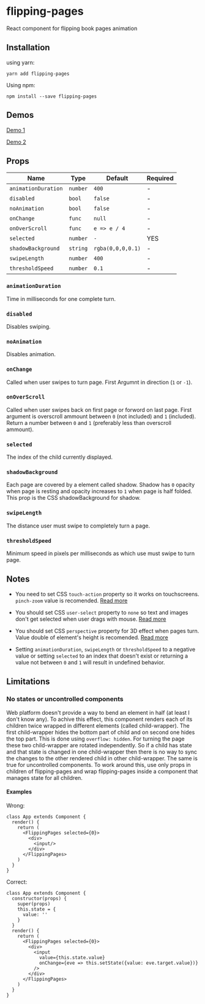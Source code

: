 # flipping-pages
React component for flipping book pages animation

## Installation

using yarn:
```
yarn add flipping-pages
```

Using npm:
```
npm install --save flipping-pages
```

## Demos

[Demo 1](https://namannehra.github.io/flipping-pages/demo1.html)

[Demo 2](https://namannehra.github.io/flipping-pages/demo2.html)

## Props

| Name                | Type     | Default           | Required |
|---------------------|----------|-------------------|----------|
| `animationDuration` | `number` | `400`             | -        |
| `disabled`          | `bool`   | `false`           | -        |
| `noAnimation`       | `bool`   | `false`           | -        |
| `onChange`          | `func`   | `null`            | -        |
| `onOverScroll`      | `func`   | `e => e / 4`      | -        |
| `selected`          | `number` | `-`               | YES      |
| `shadowBackground`  | `string` | `rgba(0,0,0,0.1)` | -        |
| `swipeLength`       | `number` | `400`             | -        |
| `thresholdSpeed`    | `number` | `0.1`             | -        |

### `animationDuration`
Time in milliseconds for one complete turn.

### `disabled`
Disables swiping.

### `noAnimation`
Disables animation.

### `onChange`
Called when user swipes to turn page. First Argumnt in direction (`1` or `-1`).

### `onOverScroll`
Called when user swipes back on first page or forword on last page. First
argument is overscroll ammount between `0` (not included) and `1` (included).
Return a number between `0` and `1` (preferably less than overscroll ammount).

### `selected`
The index of the child currently displayed.

### `shadowBackground`
Each page are covered by a element called shadow. Shadow has `0` opacity when
page is resting and opacity increases to `1` when page is half folded. This prop
is the CSS shadowBackground for shadow.

### `swipeLength`
The distance user must swipe to completely turn a page.

### `thresholdSpeed`
Minimum speed in pixels per milliseconds as which use must swipe to turn page.

## Notes

* You need to set CSS `touch-action` property so it works on touchscreens.
  `pinch-zoom` value is recomended.
  [Read more](https://developer.mozilla.org/en-US/docs/Web/CSS/touch-action)

* You should set CSS `user-select` property to `none` so text and images don't
  get selected when user drags with mouse.
  [Read more](https://developer.mozilla.org/en-US/docs/Web/CSS/user-select)

* You should set CSS `perspective` property for 3D effect when pages turn. Value
  double of element's height is recomended.
  [Read more](https://developer.mozilla.org/en-US/docs/Web/CSS/perspective)

* Setting `animationDuration`, `swipeLength` or `thresholdSpeed` to a negative
  value or setting `selected` to an index that doesn't exist or returning a
  value not between `0` and `1` will result in undefined behavior.

## Limitations

### No states or uncontrolled components
Web platform doesn't provide a way to bend an element in half (at least I don't
know any). To achive this effect, this component renders each of its children
twice wrapped in different elements (called child-wrapper). The first
child-wrapper hides the bottom part of child and on second one hides the top
part. This is done using `overflow: hidden`. For turning the page these two
child-wrapper are rotated independently. So if a child has state and that state
is changed in one child-wrapper then there is no way to sync the changes to the
other rendered child in other child-wrapper. The same is true for uncontrolled
components. To work around this, use only props in children of flipping-pages
and wrap flipping-pages inside a component that manages state for all children.

#### Examples

Wrong:
```
class App extends Component {
  render() {
    return (
      <FlippingPages selected={0}>
        <div>
          <input/>
        </div>
      </FlippingPages>
    )
  }
}
```

Correct:
```
class App extends Component {
  constructor(props) {
    super(props)
    this.state = {
      value: ''
    }
  }
  render() {
    return (
      <FlippingPages selected={0}>
        <div>
          <input
            value={this.state.value}
            onChange={eve => this.setState({value: eve.target.value})}
          />
        </div>
      </FlippingPages>
    )
  }
}
```